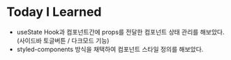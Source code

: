# Today I Learned
- useState Hook과 컴포넌트간에 props를 전달한 컴포넌트 상태 관리를 해보았다. (사이드바 토글버튼 / 다크모드 기능)
- styled-components 방식을 채택하여 컴포넌트 스타일 정의를 해보았다.
